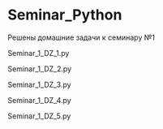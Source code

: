 # Seminar_Python

Решены домашние задачи к семинару №1

Seminar_1_DZ_1.py

Seminar_1_DZ_2.py

Seminar_1_DZ_3.py

Seminar_1_DZ_4.py

Seminar_1_DZ_5.py

